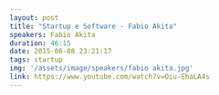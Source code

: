 ```yaml
---
layout: post
title: "Startup e Software - Fabio Akita"
speakers: Fabio Akita
duration: 46:15
date: 2015-06-08 23:21:17
tags: startup
img: '/assets/image/speakers/fabio akita.jpg'
link: https://www.youtube.com/watch?v=Oiu-EhaLA4s
---
```

